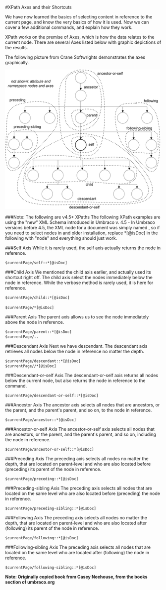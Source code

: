 #XPath Axes and their Shortcuts

We have now learned the basics of selecting content in reference to the current page, and know the very basics of how it is used.  Now we can cover a few additional commands, and explain how they work.

XPath works on the premise of Axes, which is how the data relates to the current node.  There are several Axes listed below with graphic depictions of the results.

The following picture from Crane Softwrights demonstrates the axes graphically.

![Axes](Images/7x1B0.gif)

###Note: The following are v4.5+ XPaths
The following XPath examples are using the "new" XML Schema introduced in Umbraco v. 4.5 - In Umbraco versions before 4.5, the XML node for a document was simply named <node>, so if you need to select nodes in and older installation, replace *[@isDoc] in the following with "node" and everything should just work.

###Self Axis
While it is rarely used, the self axis actually returns the node in reference.

	$currentPage/self::*[@isDoc]

###Child Axis
We mentioned the child axis earlier, and actually used its shortcut right off.  The child axis select the nodes immediately below the node in reference.  While the verbose method is rarely used, it is here for reference.

	$currentPage/child::*[@isDoc]  
  
	$currentPage/*[@isDoc]
		
###Parent Axis
The parent axis allows us to see the node immediately above the node in reference.

	$currentPage/parent::*[@isDoc]
	$currentPage/..
	
###Descendant Axis
Next we have descendant.  The descendant axis retrieves all nodes below the node in reference no matter the depth.

	$currentPage/descendant::*[@isDoc]
	$currentPage//*[@isDoc]
	
###Descendant-or-self Axis
The descendant-or-self axis returns all nodes below the current node, but also returns the node in reference to the command.

	$currentPage/descendant-or-self::*[@isDoc]
	
###Ancestor Axis
The ancestor axis selects all nodes that are ancestors, or the parent, and the parent's parent, and so on, to the node in reference.

	$currentPage/ancestor::*[@isDoc]
	
###Ancestor-or-self Axis
The ancestor-or-self axis selects all nodes that are ancestors, or the parent, and the parent's parent, and so on, including the node in reference.

	$currentPage/ancestor-or-self::*[@isDoc]
	
###Preceding Axis
The preceding axis selects all nodes no matter the depth, that are located on parent-level and who are also located before (preceding) its parent of the node in reference.

	$currentPage/preceding::*[@isDoc]
	
###Preceding-sibling Axis
The preceding axis selects all nodes that are located on the same level who are also located before (preceding) the node in reference.

	$currentPage/preceding-sibling::*[@isDoc]
	
###Following Axis
The preceding axis selects all nodes no matter the depth, that are located on parent-level and who are also located after (following) its parent of the node in reference.

	$currentPage/following::*[@isDoc]
	
###Following-sibling Axis
The preceding axis selects all nodes that are located on the same level who are located after (following) the node in reference.

	$currentPage/following-sibling::*[@isDoc]
 

**Note: Originally copied book from Casey Neehouse, from the books section of umbraco.org**